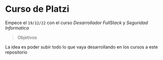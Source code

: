 # Curso de **Platzi**


Empece el `19/12/22` con el curso *Desarrollador FullStack* y *Seguridad Informatica*

> Objetivos

La idea es poder subir todo lo que vaya desarrollando en los cursos a este repositorio

